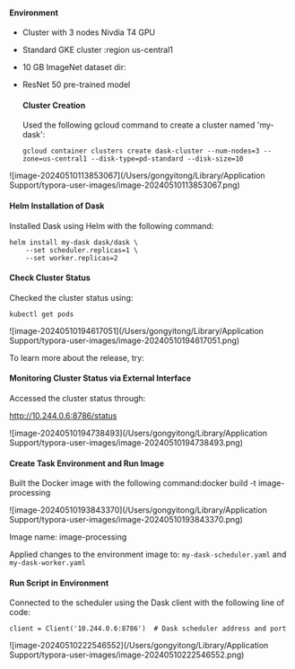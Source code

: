 #### Environment

- Cluster with 3 nodes Nivdia T4 GPU

- Standard GKE cluster :region us-central1

- 10 GB ImageNet dataset dir: 

- ResNet 50 pre-trained model

  #### Cluster Creation

  Used the following gcloud command to create a cluster named 'my-dask':

  `gcloud container clusters create dask-cluster --num-nodes=3 --zone=us-central1 --disk-type=pd-standard --disk-size=10`

![image-20240510113853067](/Users/gongyitong/Library/Application Support/typora-user-images/image-20240510113853067.png)



#### Helm Installation of Dask

Installed Dask using Helm with the following command:

```
helm install my-dask dask/dask \
    --set scheduler.replicas=1 \
    --set worker.replicas=2
```



#### Check Cluster Status

Checked the cluster status using:

`kubectl get pods`

![image-20240510194617051](/Users/gongyitong/Library/Application Support/typora-user-images/image-20240510194617051.png)

To learn more about the release, try:



#### Monitoring Cluster Status via External Interface

Accessed the cluster status through:

http://10.244.0.6:8786/status

![image-20240510194738493](/Users/gongyitong/Library/Application Support/typora-user-images/image-20240510194738493.png)



#### Create Task Environment and Run Image

Built the Docker image with the following command:docker build -t image-processing 

![image-20240510193843370](/Users/gongyitong/Library/Application Support/typora-user-images/image-20240510193843370.png)

Image name: image-processing

Applied changes to the environment image to: `my-dask-scheduler.yaml` and `my-dask-worker.yaml`



#### Run Script in Environment

Connected to the scheduler using the Dask client with the following line of code:

```
client = Client('10.244.0.6:8786')  # Dask scheduler address and port
```

![image-20240510222546552](/Users/gongyitong/Library/Application Support/typora-user-images/image-20240510222546552.png)
